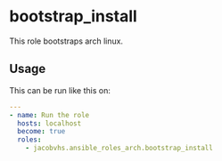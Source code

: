 # bootstrap_install

This role bootstraps arch linux.

## Usage

This can be run like this on:
```yaml
---
- name: Run the role
  hosts: localhost
  become: true
  roles:
    - jacobvhs.ansible_roles_arch.bootstrap_install
```
